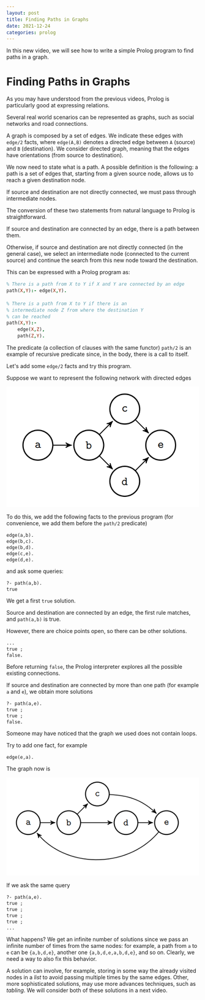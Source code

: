 ```yaml
---
layout: post
title: Finding Paths in Graphs
date: 2021-12-24
categories: prolog
---
```

In this new video, we will see how to write a simple Prolog program to find paths in a graph.

# Finding Paths in Graphs
As you may have understood from the previous videos, Prolog is particularly good at expressing relations.

Several real world scenarios can be represented as graphs, such as social networks and road connections.

A graph is composed by a set of edges.
We indicate these edges with `edge/2` facts, where `edge(A,B)` denotes a directed edge between `A` (source) and `B` (destination).
We consider directed graph, meaning that the edges have orientations (from source to destination).

We now need to state what is a path.
A possible definition is the following: a path is a set of edges that, starting from a given source node, allows us to reach a given destination node.

If source and destination are not directly connected, we must pass through intermediate nodes.

The conversion of these two statements from natural language to Prolog is straightforward.

If source and destination are connected by an edge, there is a path between them.

Otherwise, if source and destination are not directly connected (in the general case), we select an intermediate node (connected to the current source) and continue the search from this new node toward the destination.

This can be expressed with a Prolog program as:
```Prolog
% There is a path from X to Y if X and Y are connected by an edge
path(X,Y):- edge(X,Y).

% There is a path from X to Y if there is an
% intermediate node Z from where the destination Y
% can be reached
path(X,Y):-
    edge(X,Z),
    path(Z,Y).
```
The predicate (a collection of clauses with the same functor) `path/2` is an example of recursive predicate since, in the body, there is a call to itself.

Let's add some `edge/2` facts and try this program.

Suppose we want to represent the following network with directed edges

![Simple graph](../images/path.png)

To do this, we add the following facts to the previous program (for convenience, we add them before the `path/2` predicate)
```
edge(a,b).
edge(b,c).
edge(b,d).
edge(c,e).
edge(d,e).
```
and ask some queries:
```
?- path(a,b).
true
```

We get a first `true` solution.

Source and destination are connected by an edge, the first rule matches, and `path(a,b)` is true. 

However, there are choice points open, so there can be other solutions.
```
...
true ;
false.
```
Before returning `false`, the Prolog interpreter explores all the possible existing connections.

If source and destination are connected by more than one path (for example `a` and `e`), we obtain more solutions
```
?- path(a,e).
true ;
true ;
false.
```

Someone may have noticed that the graph we used does not contain loops.

Try to add one fact, for example
```
edge(e,a).
```
The graph now is

![Simple graph with a loop](../images/path_loop.png)

If we ask the same query
```
?- path(a,e).
true ;
true ;
true ;
true ; 
...
```

What happens? 
We get an infinite number of solutions since we pass an infinite number of times from the same nodes: for example, a path from `a` to `e` can be `{a,b,d,e}`, another one `{a,b,d,e,a,b,d,e}`, and so on.
Clearly, we need a way to also fix this behavior.

A solution can involve, for example, storing in some way the already visited nodes in a *list* to avoid passing multiple times by the same edges.
Other, more sophisticated solutions, may use more advances techniques, such as *tabling*.
We will consider both of these solutions in a next video.
